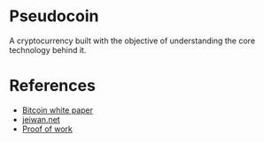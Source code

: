 # Pseudocoin
A cryptocurrency built with the objective of understanding the core
technology behind it.

# References
- [Bitcoin white paper](https://bitcoin.org/en/bitcoin-paper)
- [jeiwan.net](https://jeiwan.net/posts/building-blockchain-in-go-part-1/)
- [Proof of work](https://imil.net/blog/posts/2019/proof-of-work-based-blockchain-explained-with-golang/)
